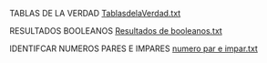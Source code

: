 TABLAS DE LA VERDAD
[TablasdelaVerdad.txt](https://github.com/Dhles97/core-code-challenges-/files/10220208/TablasdelaVerdad.txt)

RESULTADOS BOOLEANOS 
[Resultados de booleanos.txt](https://github.com/Dhles97/core-code-challenges-/files/10220255/Resultados.de.booleanos.txt)

IDENTIFCAR NUMEROS PARES E IMPARES 
[numero par e impar.txt](https://github.com/Dhles97/core-code-challenges-/files/10220276/numero.par.e.impar.txt)
